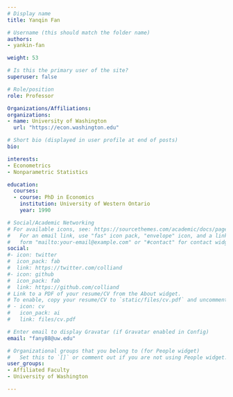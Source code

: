```yaml
---
# Display name
title: Yanqin Fan

# Username (this should match the folder name)
authors:
- yankin-fan

weight: 53

# Is this the primary user of the site?
superuser: false

# Role/position
role: Professor

Organizations/Affiliations:
organizations:
- name: University of Washington
  url: "https://econ.washington.edu"

# Short bio (displayed in user profile at end of posts)
bio:

interests:
- Econometrics
- Nonparametric Statistics

education:
  courses:
  - course: PhD in Economics
    institution: University of Western Ontario
    year: 1990

# Social/Academic Networking
# For available icons, see: https://sourcethemes.com/academic/docs/page-builder/#icons
#   For an email link, use "fas" icon pack, "envelope" icon, and a link in the
#   form "mailto:your-email@example.com" or "#contact" for contact widget.
social:
#- icon: twitter
#  icon_pack: fab
#  link: https://twitter.com/colliand
#- icon: github
#  icon_pack: fab
#  link: https://github.com/colliand
# Link to a PDF of your resume/CV from the About widget.
# To enable, copy your resume/CV to `static/files/cv.pdf` and uncomment the lines below.
# - icon: cv
#   icon_pack: ai
#   link: files/cv.pdf

# Enter email to display Gravatar (if Gravatar enabled in Config)
email: "fany88@uw.edu"

# Organizational groups that you belong to (for People widget)
#   Set this to `[]` or comment out if you are not using People widget.
user_groups:
- Affiliated Faculty
- University of Washington

---
```

